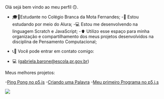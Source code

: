 Olá sejá bem vindo ao meu perfíl 🙃.

- 🎓👩Estudante no Colégio Branca da Mota Fernandes;
-📘 Estou estudando por meio do Alura;
-💻 Estou me desenvolvendo na linguagem Scratch e JavaScript;
-⬆️ Utilizo esse espaço para minha organização e compartilhamento dos meus projetos desenvolvidos na disciplina de Pensamento Computacional;

- 📞💬 Você pode entrar em contato comigo:
- 💻 (gabriela.barone@escola.pr.gov.br)

Meus melhores projetos:

-[Ping Pong no p5.js](https://editor.p5js.org/gabriela.barone/full/htfDrB6Rf?authuser=0)
-[Criando uma Palavra](https://editor.p5js.org/gabriela.barone/full/7zhDxbsSg?authuser=0)
-[Meu primeiro Programa no p5,j.s](https://editor.p5js.org/gabriela.barone/full/-lUqWV2Pf?authuser=0)

![](https://nerdhits.com.br/wp-content/uploads/2023/02/one-piece-luffy.jpg)
